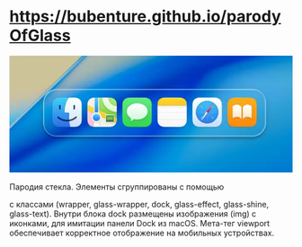 # https://bubenture.github.io/parodyOfGlass

![parodyOfGlass](img/parodyOfGlass.webp)

Пародия стекла.
Элементы сгруппированы с помощью <div> с классами (wrapper, glass-wrapper, dock, glass-effect, glass-shine, glass-text).
Внутри блока dock размещены изображения (img) с иконками, для имитации панели Dock из macOS.
Мета-тег viewport обеспечивает корректное отображение на мобильных устройствах.

